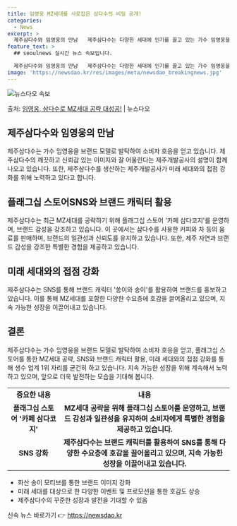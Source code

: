 ```yaml
---
title: 임영웅 MZ세대를 사로잡은 삼다수의 비밀 공개!
categories:
  - News
excerpt: >
  제주삼다수와 임영웅의 만남   제주삼다수는 다양한 세대에 인기를 끌고 있는 가수 임영웅을 새 브랜드 모델로 …
feature_text: >
  ## seoulnews 실시간 뉴스 속보입니다.

  제주삼다수와 임영웅의 만남   제주삼다수는 다양한 세대에 인기를 끌고 있는 가수 임영웅을 새 브랜드 모델로 …
image: 'https://newsdao.kr/res/images/meta/newsdao_breakingnews.jpg'
---
```


![뉴스다오 속보](https://newsdao.kr/res/images/meta/newsdao_breakingnews.jpg)

<p>출처: <a href="https://newsdao.kr/4621" rel="dofollow">임영웅, 삼다수로 MZ세대 공략 대성공!</a> | 뉴스다오</p>

<h2 data-ke-size="size26">제주삼다수와 임영웅의 만남</h2>
<p data-ke-size="size16">제주삼다수는 가수 임영웅을 브랜드 모델로 발탁하여 소비자 호응을 얻고 있습니다. 제주삼다수의 깨끗하고 신뢰감 있는 이미지와 잘 어울린다는 제주개발공사의 설명이 함께 나오고 있습니다. 또한, 제주삼다수를 생산하는 제주개발공사가 미래 세대와의 접점 강화를 위해 노력하고 있다고 합니다.</p>

<h2 data-ke-size="size26">플래그십 스토어SNS와 브랜드 캐릭터 활용</h2>
<p data-ke-size="size16">제주삼다수는 최근 MZ세대를 공략하기 위해 플래그십 스토어 '카페 삼다코지'를 운영하며, 브랜드 감성을 강조하고 있습니다. 이 곳에서는 삼다수를 사용한 커피와 차 등의 음료를 판매하며, 브랜드의 일관성과 신뢰도를 유지하고 있습니다. 또한, 제주 자연과 브랜드 감성을 강조한 특별한 경험을 제공하고 있습니다.</p>

<h2 data-ke-size="size26">미래 세대와의 접점 강화</h2>
<p data-ke-size="size16">제주삼다수는 SNS를 통해 브랜드 캐릭터 '쏭이와 송이'를 활용하여 브랜드를 홍보하고 있습니다. 이를 통해 MZ세대를 포함한 다양한 수요층에 호감을 끌어올리고 있으며, 지속 가능한 성장을 이끌어내고 있습니다.</p>

<h2 data-ke-size="size26">결론</h2>
<p data-ke-size="size16">제주삼다수는 가수 임영웅을 브랜드 모델로 발탁하여 소비자 호응을 얻고, 플래그십 스토어를 통한 MZ세대 공략, SNS와 브랜드 캐릭터 활용, 미래 세대와의 접점 강화를 통해 생수 업계 1위 자리를 굳건히 하고 있습니다. 지속 가능한 성장을 위해 계속해서 노력하고 있으며, 앞으로 더욱 발전하는 모습을 기대해 봅니다.</p>

<table>
	<tbody>
		<tr>
			<td style="text-align: center; height: 17px;"><b>중요한 내용</b></td>
			<td style="text-align: center; height: 17px;"><b>내용</b></td>
		</tr>
		<tr>
			<td style="text-align: center; height: 17px;"><b>플래그십 스토어 '카페 삼다코지'</b></td>
			<td style="text-align: center; height: 17px;"><b>MZ세대 공략을 위해 플래그십 스토어를 운영하고, 브랜드 감성과 일관성을 유지하며 소비자에게 특별한 경험을 제공하고 있습니다.</b></td>
		</tr>
		<tr>
			<td style="text-align: center; height: 17px;"><b>SNS 강화</b></td>
			<td style="text-align: center; height: 17px;"><b>제주삼다수는 브랜드 캐릭터를 활용하여 SNS를 통해 다양한 수요층에 호감을 끌어올리고 있으며, 지속 가능한 성장을 이끌어내고 있습니다.</b></td>
		</tr>
	</tbody>
</table>

<ul>
	<li>화산 송이 모티브를 통한 브랜드 이미지 강화</li>
	<li>미래 세대를 대상으로 한 다양한 이벤트 및 프로모션을 통한 호감도 상승</li>
	<li>제주삼다수의 꾸준한 성장과 발전을 기대할 수 있음</li>
</ul>
<p data-ke-size="size16"></p> 

신속 뉴스 바로가기 👉 <a href="https://newsdao.kr" rel="dofollow">https://newsdao.kr</a>



